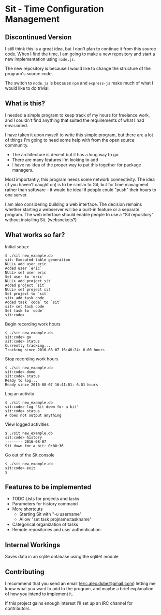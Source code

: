 Sit - Time Configuration Management
===================================

Discontinued Version
--------------------
I still think this is a great idea, but I don't plan to continue it from this source code.
When I find the time, I am going to make a new repository and start a new implementation
using `node.js`.

The new repository is because I would like to change the structure of the program's source code.

The switch to `node.js` is because `npm` and `express-js` make much of what I would like to do trivial.

What is this?
-------------
I needed a simple program to keep track of my hours for freelance work, and I couldn't find anything that suited the requirements of what I had envisioned.

I have taken it upon myself to write this simple program, but there are a lot of things I'm going to need some help with from the open source community.
- The architecture is decent but it has a long way to go.
- There are many features I'm looking to add
- I have no idea of the proper way to put this together for package managers.

Most importantly, this program needs some network connectivity. The idea (if you haven't caught on) is to be similar to Git, but for time managment rather than software - it would be ideal if people could "push" their hours to one server.

I am also considering building a web interface. The decision remains whether starting a webserver will be a built-in feature or a separate program. The web interface should enable people to use a "Sit repository" without installing Sit. (websockets?)

What works so far?
------------------

Initial setup:

	$ ./sit new_example.db
	sit: Executed table generation
	NULL> add user eric
	Added user `eric`
	NULL> set user eric
	Set user to `eric`
	NULL> add project sit
	Added project `sit`
	NULL> set project sit
	Set project to `sit`
	sit> add task code
	Added task `code` to `sit`
	sit> set task code
	Set task to `code`
	sit:code>

Begin recording work hours

	$ ./sit new_example.db
	sit:code> go
	sit:code> status
	Currently tracking...
	Tracking since 2016-08-07 16:40:24: 0.00 hours

Stop recording work hours

	$ ./sit new_example.db	
	sit:code> done
	sit:code> status
	Ready to log...
	Ready since 2016-08-07 16:41:01: 0.01 hours

Log an activity

	$ ./sit new_example.db
	sit:code> log "Sit down for a bit"
	sit:code> status
	# does not output anything

View logged activities

	$ ./sit new_example.db
	sit:code> history
	-------- 2016-08-07
	Sit down for a bit: 0:00:36

Go out of the Sit console

	$ ./sit new_example.db
	sit:code> exit
	$


Features to be implemented
--------------------------
- TODO Lists for projects and tasks
- Parameters for history command
- More shortcuts
  - Starting Sit with "-u username"
  - Allow "set task projname:taskname"
- Categorical organization of tasks
- Remote repositories and user authentication

Internal Workings
-----------------
Saves data in an sqlite database using the sqlite1 module

Contributing
------------

I recommend that you send an email (eric.alex.dube@gmail.com) letting me know what you want to add to the program, and maybe a brief explanation of how you intend to implement it.

If this project gains enough interest I'll set up an IRC channel for contributors.
